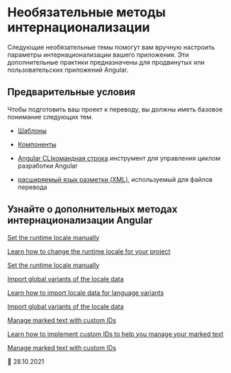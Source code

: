 # Необязательные методы интернационализации

Следующие необязательные темы помогут вам вручную настроить параметры интернационализации вашего приложения. Эти дополнительные практики предназначены для продвинутых или пользовательских приложений Angular.

## Предварительные условия

Чтобы подготовить ваш проект к переводу, вы должны иметь базовое понимание следующих тем.

-   [Шаблоны][aioguideglossarytemplate]

-   [Компоненты][aioguideglossarycomponent]

-   [Angular CLI][aioclimain][командная строка][aioguideglossarycommandlineinterfacecli] инструмент для управления циклом разработки Angular

-   [расширяемый язык разметки (XML)][w3xml], используемый для файлов перевода

## Узнайте о дополнительных методах интернационализации Angular

<div class="card-container">
     <a href="guide/i18n-optional-manual-runtime-locale" class="docs-card" title="Set the runtime locale manually">
        <section>Set the runtime locale manually</section>
        <p>Learn how to change the runtime locale for your project</p>
        <p class="card-footer">Set the runtime locale manually</p>
    </a>
    <a href="guide/i18n-optional-import-global-variants" class="docs-card" title="Import global variants of the locale data">
        <section>Import global variants of the locale data</section>
        <p>Learn how to import locale data for language variants</p>
        <p class="card-footer">Import global variants of the locale data</p>
    </a>
    <a href="guide/i18n-optional-manage-marked-text" class="docs-card" title="Manage marked text with custom IDs">
        <section>Manage marked text with custom IDs</section>
        <p>Learn how to implement custom IDs to help you manage your marked text</p>
        <p class="card-footer">Manage marked text with custom IDs</p>
    </a>
</div>

<!-- links -->

[aioclimain]: cli 'CLI Overview and Command Reference | Angular'
[aioguideglossarycommandlineinterfacecli]: guide/glossary#command-line-interface-cli 'command-line interface (CLI) - Glossary | Angular'
[aioguideglossarycomponent]: guide/glossary#component 'component - Glossary | Angular'
[aioguideglossarytemplate]: guide/glossary#template 'template - Glossary | Angular'
[aioguidei18noptionalmanagemarkedtext]: guide/i18n-optional-manage-marked-text 'Manage marked text with custom IDs | Angular'
[aioguidei18noptionalimportglobalvariants]: guide/i18n-optional-import-global-variants 'Import global variants of the locale data | Angular'
[aioguidei18noptionalmanualruntimelocale]: guide/i18n-optional-runtime-source-locale 'Set the runtime locale manually | Angular'

<!-- external links -->

[w3xml]: https://www.w3.org/XML 'Extensible Markup Language (XML) | W3C'

<!-- end links -->

:date: 28.10.2021
